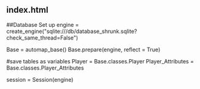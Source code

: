 ## index.html
    
##Database Set up
engine = create_engine("sqlite:///db/database_shrunk.sqlite?check_same_thread=False")

Base = automap_base()
Base.prepare(engine, reflect = True)

#save tables as variables
Player = Base.classes.Player
Player_Attributes = Base.classes.Player_Attributes

session = Session(engine)
    
    

